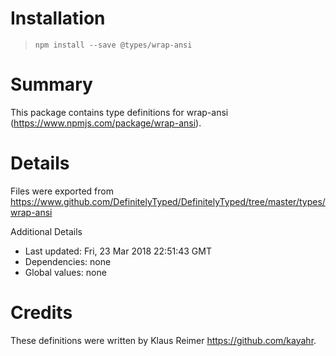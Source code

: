 # Installation
> `npm install --save @types/wrap-ansi`

# Summary
This package contains type definitions for wrap-ansi (https://www.npmjs.com/package/wrap-ansi).

# Details
Files were exported from https://www.github.com/DefinitelyTyped/DefinitelyTyped/tree/master/types/wrap-ansi

Additional Details
 * Last updated: Fri, 23 Mar 2018 22:51:43 GMT
 * Dependencies: none
 * Global values: none

# Credits
These definitions were written by Klaus Reimer <https://github.com/kayahr>.
